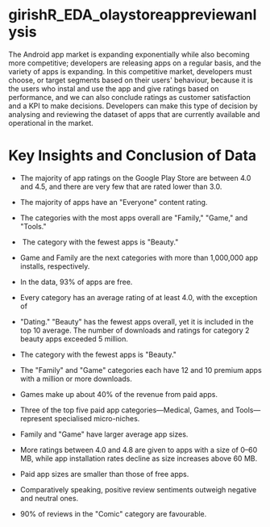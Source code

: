 # girishR_EDA_olaystoreappreviewanlysis
The Android app market is expanding exponentially while also becoming more competitive; developers are releasing apps on a regular basis, and the variety of apps is expanding.
In this competitive market, developers must choose, or target segments based on their users' behaviour, because it is the users who instal and use the app and give ratings based on performance, and we can also conclude ratings as customer satisfaction and a KPI to make decisions.
Developers can make this type of decision by analysing and reviewing the dataset of apps that are currently available and operational in the market.



# Key Insights and Conclusion of Data

*  The majority of app ratings on the Google Play Store are between 4.0 and 4.5, and there are very few that are rated lower than 3.0.
*  The majority of apps have an "Everyone" content rating.
*  The categories with the most apps overall are "Family," "Game," and "Tools."
*   The category with the fewest apps is "Beauty."
*   Game and Family are the next categories with more than 1,000,000 app installs, respectively.
*  In the data, 93% of apps are free.
*  Every category has an average rating of at least 4.0, with the exception of
*  "Dating." "Beauty" has the fewest apps overall, yet it is included in the top 10 average. The number of downloads and ratings for category 2 beauty apps exceeded 5 million.
*  The category with the fewest apps is "Beauty."

*  The "Family" and "Game" categories each have 12 and 10 premium apps with a million or more downloads.

*  Games make up about 40% of the revenue from paid apps.

*  Three of the top five paid app categories—Medical, Games, and Tools—represent specialised micro-niches.

*  Family and "Game" have larger average app sizes.
*  More ratings between 4.0 and 4.8 are given to apps with a size of 0–60 MB, while app installation rates decline as size increases above 60 MB.


*  Paid app sizes are smaller than those of free apps.


*  Comparatively speaking, positive review sentiments outweigh negative and neutral ones.


*  90% of reviews in the "Comic" category are favourable.
